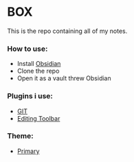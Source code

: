 # BOX
This is the repo containing all of my notes.
### How to use:
- Install [Obsidian](https://obsidian.md/)
- Clone the repo
- Open it as a vault threw Obsidian
### Plugins i use:
- [GIT](obsidian://show-plugin?id=obsidian-git)
- [Editing Toolbar](obsidian://show-plugin?id=editing-toolbar)
### Theme:
- [Primary](https://github.com/primary-theme/obsidian)
